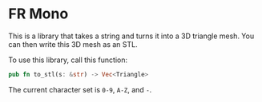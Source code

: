 # FR Mono

This is a library that takes a string and turns it into a 3D triangle mesh.
You can then write this 3D mesh as an STL.

To use this library, call this function:

```rust
pub fn to_stl(s: &str) -> Vec<Triangle>
```

The current character set is `0-9`, `A-Z`, and `-`.
